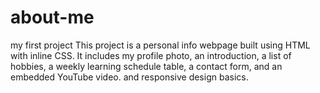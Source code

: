 # about-me
my first project
This project is a personal info webpage built using HTML with inline CSS. It includes my profile photo, an introduction,
a list of hobbies, a weekly learning schedule table, a contact form, and an embedded YouTube video. and responsive design basics.
